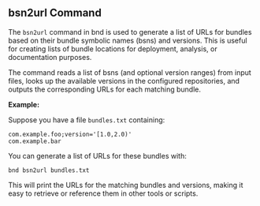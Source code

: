 ## bsn2url Command

The `bsn2url` command in bnd is used to generate a list of URLs for bundles based on their bundle symbolic names (bsns) and versions. This is useful for creating lists of bundle locations for deployment, analysis, or documentation purposes.

The command reads a list of bsns (and optional version ranges) from input files, looks up the available versions in the configured repositories, and outputs the corresponding URLs for each matching bundle.

**Example:**

Suppose you have a file `bundles.txt` containing:
```
com.example.foo;version='[1.0,2.0)'
com.example.bar
```

You can generate a list of URLs for these bundles with:
```
bnd bsn2url bundles.txt
```

This will print the URLs for the matching bundles and versions, making it easy to retrieve or reference them in other tools or scripts.
